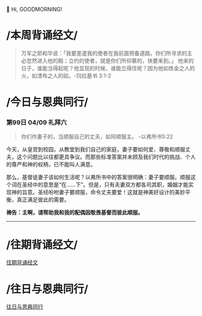 👋 Hi, GOODMORNING!

# /本周背诵经文/

>万军之耶和华说：「我要差遣我的使者在我前面预备道路。你们所寻求的主必忽然进入他的殿；立约的使者，就是你们所仰慕的，快要来到。」 他来的日子，谁能当得起呢？他显现的时候，谁能立得住呢？因为他如炼金之人的火，如漂布之人的硷。-玛拉基书‬ ‭3:1-2‬ 

# /今日与恩典同行/

### 第99日 04/09 礼拜六

>你们作妻子的，当顺服自己的丈夫，如同顺服主。 -以弗所书5:22

今天，从皇宫到校园，从教堂到我们自己的家庭，妻子要如何爱、尊敬和顺服丈夫，这个问题比以往都更具争议。而那些标准答案并未顾及我们时代的挑战、个人的尊严和神的权柄，已不能叫人满意。

那么，基督徒妻子该如何生活呢？以弗所书中的答案很明确：妻子要顺服。顺服这个词在圣经中的意思是“在……下”。但是，只有夫妻双方都各司其职，婚姻才能实现神的旨意。圣经吩咐妻子要顺服，命令丈夫要爱！这就是神美好设计的美妙平衡，真正满足彼此的需要。

**祷告：主啊，请帮助我和我的配偶因敬畏基督而彼此顺服。**
_ _ _

# /往期背诵经文/

[往期背诵经文](https://github.com/GOODNEWSNOW/GOODNEWSNOW/blob/main/past%20scripture.md)

# /往日与恩典同行/

[往日与恩典同行](https://github.com/GOODNEWSNOW/GOODNEWSNOW/blob/main/past%20food.md)
